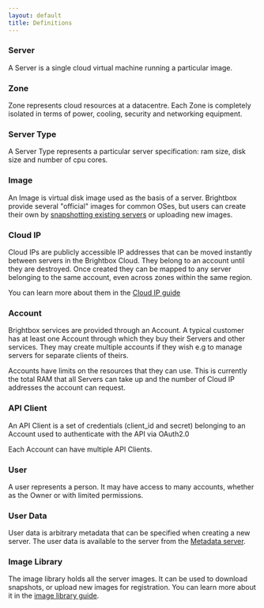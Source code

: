 ```yaml
---
layout: default
title: Definitions
---
```


### Server
A Server is a single cloud virtual machine running a particular
image.


### Zone

Zone represents cloud resources at a datacentre. Each Zone is
completely isolated in terms of power, cooling, security and
networking equipment.


### Server Type

A Server Type represents a particular server specification: ram size,
disk size and number of cpu cores.

### Image

An Image is virtual disk image used as the basis of a
server. Brightbox provide several "official" images for common OSes,
but users can create their own by
[snapshotting existing servers](/guides/cli/create-a-snapshot.html) or
uploading new images.


### Cloud IP

Cloud IPs are publicly accessible IP addresses that can be moved
instantly between servers in the Brightbox Cloud. They belong to an
account until they are destroyed. Once created they can be mapped to
any server belonging to the same account, even across zones within the
same region.

You can learn more about them in the
[Cloud IP guide](/guides/cli/cloud-ips.html)

### Account

Brightbox services are provided through an Account. A typical customer
has at least one Account through which they buy their Servers and
other services. They may create multiple accounts if they wish e.g to
manage servers for separate clients of theirs.

Accounts have limits on the resources that they can use. This is
currently the total RAM that all Servers can take up and the number of
Cloud IP addresses the account can request.


### API Client

An API Client is a set of credentials (client_id and secret) belonging
to an Account used to authenticate with the API via OAuth2.0

Each Account can have multiple API Clients.


### User

A user represents a person. It may have access to many accounts,
whether as the Owner or with limited permissions.


### User Data

User data is arbitrary metadata that can be specified when creating a
new server. The user data is available to the server from the [Metadata
server](/guides/cli/user-data.html).


### Image Library

The image library holds all the server images. It can be used to
download snapshots, or upload new images for registration. You can
learn more about it in the
[image library guide](/guides/cli/image-library.html).


